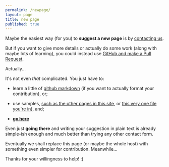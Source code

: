 ```yaml
---
permalink: /newpage/
layout: page
title: new page
published: true
---
```


Maybe the easiest way (for you) to **suggest a new page** is by [contacting us](/contact).

But if you want to give more details or actually do some work (along with maybe lots of learning), you could instead use [GitHub and make a Pull Request](https://help.github.com/articles/creating-new-files/).

Actually...

It's not even *that* complicated. You just have to:

- learn a little of [github markdown](https://guides.github.com/features/mastering-markdown/) (if you want to actually format your contribution), or;
- use samples, [such as the other pages in this site](https://github.com/cregox/cregox.github.io), or [this very one file you're in](https://github.com/cregox/cregox.github.io/blob/master/newpage/index.md)), and;

- [**go here**](https://github.com/cregox/cregox.github.io/new/master/[jesus]index.md)

Even just **going there** and writing your suggestion in plain text is already simple-ish enough and much better than trying any other contact form.

Eventually we shall replace this page (or maybe the whole host) with something even simpler for contribution. Meanwhile...

Thanks for your willingness to help! :)

<script>
function getParameterByName(name, url) {
    if (!url) {
      url = window.location.href;
    }
    name = name.replace(/[\[\]]/g, "\\$&");
    var regex = new RegExp("[?&]" + name + "(=([^&#]*)|&|#|$)"),
        results = regex.exec(url);
    if (!results) return null;
    if (!results[2]) return '';
    return decodeURIComponent(results[2].replace(/\+/g, " "));
}
document.querySelectorAll('a[href*="[jesus]"]').forEach(function(item){
  item.href = item.href.replace('[jesus]', getParameterByName('a'));
})
</script>
